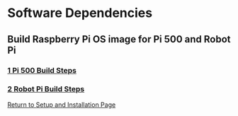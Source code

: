 # Software Dependencies





## Build Raspberry Pi OS image for Pi 500 and Robot Pi
### [1 Pi 500 Build Steps](OS_Image/Pi500_Build_Steps.md)
### [2 Robot Pi Build Steps](OS_Image/Robot_Pi_Build_Steps.md)

[Return to Setup and Installation Page](README.md)
